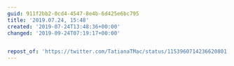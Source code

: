 ```yaml
---
guid: 911f2bb2-0cd4-4547-8e4b-6d425e6bc795
title: '2019.07.24, 15:48'
created: '2019-07-24T13:48:36+00:00'
changed: '2019-09-24T07:19:17+00:00'


repost_of: 'https://twitter.com/TatianaTMac/status/1153960714236620801'
---
```


